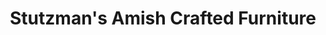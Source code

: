 ---
title: "Stutzman's Amish Crafted Furniture"
url: /polson/stutzmans-amish-crafted-furniture/
shop: Möbel
---